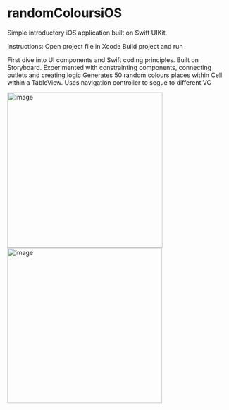 # randomColoursiOS
Simple introductory iOS application built on Swift UIKit.

Instructions:
Open project file in Xcode
Build project and run

First dive into UI components and Swift coding principles. Built on Storyboard.
Experimented with constrainting components, connecting outlets and creating logic
Generates 50 random colours places within Cell within a TableView. Uses navigation controller to segue to different VC

<img width="352" alt="image" src="https://github.com/andersonchin/randomColoursiOS/assets/64845880/21bb56ac-22e8-4f9f-9dde-6b48fce8684d"> <img width="351" alt="image" src="https://github.com/andersonchin/randomColoursiOS/assets/64845880/5a7b8f50-0db4-4656-a494-4bca595355b6">


